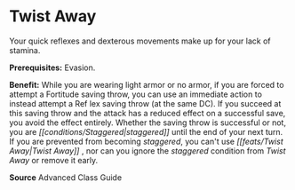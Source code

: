 ﻿---
cssclass: [feats]

---
# Twist Away

Your quick reflexes and dexterous movements make up for your lack of stamina.

**Prerequisites:** Evasion.

**Benefit:** While you are wearing light armor or no armor, if you are forced to attempt a Fortitude saving throw, you can use an immediate action to instead attempt a Ref lex saving throw (at the same DC). If you succeed at this saving throw and the attack has a reduced effect on a successful save, you avoid the effect entirely. Whether the saving throw is successful or not, you are _[[conditions/Staggered|staggered]]_ until the end of your next turn. If you are prevented from becoming _staggered_, you can't use _[[feats/Twist Away|Twist Away]]_ , nor can you ignore the _staggered_ condition from _Twist Away_ or remove it early.

**Source** Advanced Class Guide